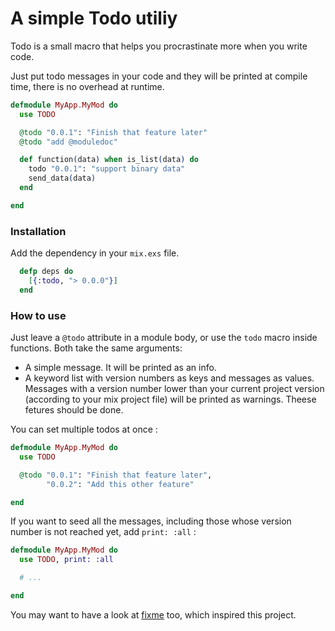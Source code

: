 # A simple Todo utiliy

Todo is a small macro that helps you procrastinate more when you write code.

Just put todo messages in your code and they will be printed at compile time, there is no overhead at runtime.


```elixir
defmodule MyApp.MyMod do
  use TODO

  @todo "0.0.1": "Finish that feature later"
  @todo "add @moduledoc"

  def function(data) when is_list(data) do
    todo "0.0.1": "support binary data"
    send_data(data)
  end

end
```

### Installation

Add the dependency in your `mix.exs` file.

```elixir
  defp deps do
    [{:todo, "> 0.0.0"}]
  end
```

### How to use

Just leave a `@todo` attribute in a module body, or use the `todo` macro inside functions. Both take the same arguments:

- A simple message. It will be printed as an info.
- A keyword list with version numbers as keys and messages as values. Messages with a version number lower than your current project version (according to your mix project file) will be printed as warnings. Theese fetures should be done.

You can set multiple todos at once :

```elixir
defmodule MyApp.MyMod do
  use TODO

  @todo "0.0.1": "Finish that feature later",
        "0.0.2": "Add this other feature"

end
```

If you want to seed all the messages, including those whose version number is not reached yet, add `print: :all` :


```elixir
defmodule MyApp.MyMod do
  use TODO, print: :all

  # ...

end
```

You may want to have a look at [fixme](https://github.com/henrik/fixme-elixir) too, which inspired this project.
